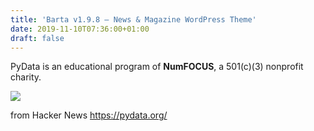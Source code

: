 ```yaml
---
title: 'Barta v1.9.8 – News & Magazine WordPress Theme'
date: 2019-11-10T07:36:00+01:00
draft: false
---
```


PyData is an educational program of **NumFOCUS**, a 501(c)(3) nonprofit charity.

[![](https://pydata.org/wp-content/uploads/2017/07/NumFocus_LRG-300x100.png)](https://numfocus.org/)

  
  
from Hacker News https://pydata.org/